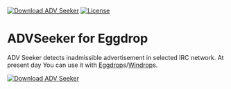 [![Download ADV Seeker](https://img.shields.io/sourceforge/dt/advseeker.svg)](https://sourceforge.net/projects/advseeker/files/latest/download) [![License](https://img.shields.io/github/license/ADVSeeker/ADVSeeker-Eggdrop.svg?maxAge=2592000)](License.txt)
# ADVSeeker for Eggdrop
ADV Seeker detects inadmissible advertisement in selected IRC network. At present day You can use it with [Eggdrop](http://www.eggheads.org)s/[Windrop](http://windrop.sourceforge.net)s.

[![Download ADV Seeker](https://a.fsdn.com/con/app/sf-download-button)](https://sourceforge.net/projects/advseeker/files/latest/download)
